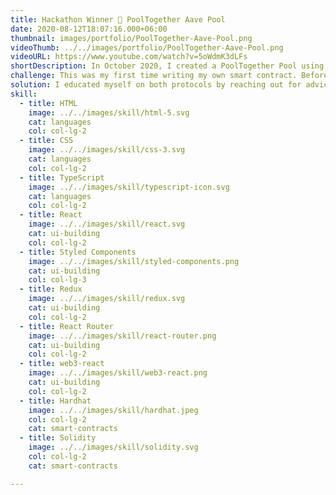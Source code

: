 ```yaml
---
title: Hackathon Winner 👻 PoolTogether Aave Pool
date: 2020-08-12T18:07:16.000+06:00
thumbnail: images/portfolio/PoolTogether-Aave-Pool.png
videoThumb: ../../images/portfolio/PoolTogether-Aave-Pool.png
videoURL: https://www.youtube.com/watch?v=5oWdmK3dLFs
shortDescription: In October 2020, I created a PoolTogether Pool using the liquidity protocol Aave. PoolTogether Pools generate prize money from the accrued interest of yield protocols; making for a no-loss money lottery. The aptly named Aave Pool indeed uses Aave protocol to generate and pool the yield prize money.
challenge: This was my first time writing my own smart contract. Before starting to code, I first had to understand how version three of the PoolTogether protocol worked and also how Aave worked in order to integrate them together.
solution: I educated myself on both protocols by reaching out for advice from community members on Discord and reading documentation provided by Aave and PoolTogether. I also built a DApp for users to join and exit the Aave Pool.
skill:
  - title: HTML
    image: ../../images/skill/html-5.svg
    cat: languages
    col: col-lg-2
  - title: CSS
    image: ../../images/skill/css-3.svg
    cat: languages
    col: col-lg-2
  - title: TypeScript
    image: ../../images/skill/typescript-icon.svg
    cat: languages
    col: col-lg-2
  - title: React
    image: ../../images/skill/react.svg
    cat: ui-building
    col: col-lg-2
  - title: Styled Components
    image: ../../images/skill/styled-components.png
    cat: ui-building
    col: col-lg-3
  - title: Redux
    image: ../../images/skill/redux.svg
    cat: ui-building
    col: col-lg-2
  - title: React Router
    image: ../../images/skill/react-router.png
    cat: ui-building
    col: col-lg-2
  - title: web3-react
    image: ../../images/skill/web3-react.png
    cat: ui-building
    col: col-lg-2
  - title: Hardhat
    image: ../../images/skill/hardhat.jpeg
    col: col-lg-2
    cat: smart-contracts
  - title: Solidity
    image: ../../images/skill/solidity.svg
    col: col-lg-2
    cat: smart-contracts

---
```

